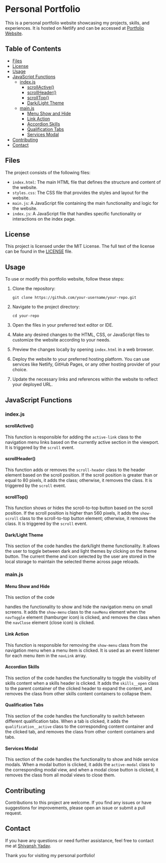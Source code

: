 # Personal Portfolio

This is a personal portfolio website showcasing my projects, skills, and experiences. It is hosted on Netlify and can be accessed at [Portfolio Website](https://shivaay-portfolio.netlify.app/).

## Table of Contents

- [Files](#files)
- [License](#license)
- [Usage](#usage)
- [JavaScript Functions](#javascript-functions)
  - [index.js](#indexjs)
    - [scrollActive()](#scrollactive)
    - [scrollHeader()](#scrollheader)
    - [scrollTop()](#scrolltop)
    - [Dark/Light Theme](#darklight-theme)
  - [main.js](#mainjs)
    - [Menu Show and Hide](#menu-show-and-hide)
    - [Link Action](#link-action)
    - [Accordion Skills](#accordion-skills)
    - [Qualification Tabs](#qualification-tabs)
    - [Services Modal](#services-modal)
- [Contributing](#contributing)
- [Contact](#contact)

## Files

The project consists of the following files:

- `index.html`: The main HTML file that defines the structure and content of the website.
- `styles.css`: The CSS file that provides the styles and layout for the website.
- `main.js`: A JavaScript file containing the main functionality and logic for the website.
- `index.js`: A JavaScript file that handles specific functionality or interactions on the index page.

## License

This project is licensed under the MIT License. The full text of the license can be found in the [LICENSE](LICENSE) file.

## Usage

To use or modify this portfolio website, follow these steps:

1. Clone the repository:

   ```
   git clone https://github.com/your-username/your-repo.git
   ```

2. Navigate to the project directory:

   ```
   cd your-repo
   ```

3. Open the files in your preferred text editor or IDE.

4. Make any desired changes to the HTML, CSS, or JavaScript files to customize the website according to your needs.

5. Preview the changes locally by opening `index.html` in a web browser.

6. Deploy the website to your preferred hosting platform. You can use services like Netlify, GitHub Pages, or any other hosting provider of your choice.

7. Update the necessary links and references within the website to reflect your deployed URL.

## JavaScript Functions

### index.js

#### scrollActive()

This function is responsible for adding the `active-link` class to the navigation menu links based on the currently active section in the viewport. It is triggered by the `scroll` event.

#### scrollHeader()

This function adds or removes the `scroll-header` class to the header element based on the scroll position. If the scroll position is greater than or equal to 80 pixels, it adds the class; otherwise, it removes the class. It is triggered by the `scroll` event.

#### scrollTop()

This function shows or hides the scroll-to-top button based on the scroll position. If the scroll position is higher than 560 pixels, it adds the `show-scroll` class to the scroll-to-top button element; otherwise, it removes the class. It is triggered by the `scroll` event.

#### Dark/Light Theme

This section of the code handles the dark/light theme functionality. It allows the user to toggle between dark and light themes by clicking on the theme button. The current theme and icon selected by the user are stored in the local storage to maintain the selected theme across page reloads.

### main.js

#### Menu Show and Hide

This section of the code

 handles the functionality to show and hide the navigation menu on small screens. It adds the `show-menu` class to the `navMenu` element when the `navToggle` element (hamburger icon) is clicked, and removes the class when the `navClose` element (close icon) is clicked.

#### Link Action

This function is responsible for removing the `show-menu` class from the navigation menu when a menu item is clicked. It is used as an event listener for each menu item in the `navLink` array.

#### Accordion Skills

This section of the code handles the functionality to toggle the visibility of skills content when a skills header is clicked. It adds the `skills__open` class to the parent container of the clicked header to expand the content, and removes the class from other skills content containers to collapse them.

#### Qualification Tabs

This section of the code handles the functionality to switch between different qualification tabs. When a tab is clicked, it adds the `qualification__active` class to the corresponding content container and the clicked tab, and removes the class from other content containers and tabs.

#### Services Modal

This section of the code handles the functionality to show and hide service modals. When a modal button is clicked, it adds the `active-modal` class to the corresponding modal view, and when a modal close button is clicked, it removes the class from all modal views to close them.

## Contributing

Contributions to this project are welcome. If you find any issues or have suggestions for improvements, please open an issue or submit a pull request.

## Contact

If you have any questions or need further assistance, feel free to contact me at [Shivansh Yadav](mailto:shivanshyadav50@gmail.com).

Thank you for visiting my personal portfolio!
